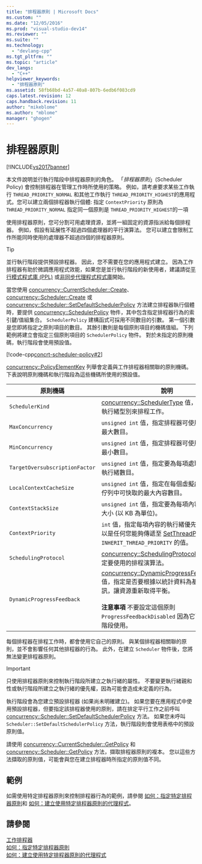```yaml
---
title: "排程器原則 | Microsoft Docs"
ms.custom: ""
ms.date: "12/05/2016"
ms.prod: "visual-studio-dev14"
ms.reviewer: ""
ms.suite: ""
ms.technology: 
  - "devlang-cpp"
ms.tgt_pltfrm: ""
ms.topic: "article"
dev_langs: 
  - "C++"
helpviewer_keywords: 
  - "排程器原則"
ms.assetid: 58fb68bd-4a57-40a8-807b-6edb6f083cd9
caps.latest.revision: 12
caps.handback.revision: 11
author: "mikeblome"
ms.author: "mblome"
manager: "ghogen"
---
```

# 排程器原則
[!INCLUDE[vs2017banner](../../assembler/inline/includes/vs2017banner.md)]

本文件說明並行執行階段中排程器原則的角色。  「*排程器原則*」\(Scheduler Policy\) 會控制排程器在管理工作時所使用的策略。  例如，請考慮要求某些工作執行 `THREAD_PRIORITY_NORMAL` 和其他工作執行 `THREAD_PRIORITY_HIGHEST`的應用程式。您可以建立兩個排程器執行個體: 指定 `ContextPriority` 原則為 `THREAD_PRIORITY_NORMAL` 指定同一個原則是 `THREAD_PRIORITY_HIGHEST`的一項  
  
 使用排程器原則，您可分割可用處理資源，並將一組固定的資源指派給每個排程器。  例如，假設有延展性不超過四個處理器的平行演算法。  您可以建立會限制工作所能同時使用的處理器不超過四個的排程器原則。  
  
> [!TIP]
>  並行執行階段提供預設排程器。  因此，您不需要在您的應用程式建立。  因為工作排程器有助於微調應用程式效能，如果您是並行執行階段的新使用者，建議請從[平行模式程式庫 \(PPL\)](../../parallel/concrt/parallel-patterns-library-ppl.md) 或[非同步代理程式程式庫](../../parallel/concrt/asynchronous-agents-library.md)開始。  
  
 當您使用 [concurrency::CurrentScheduler::Create](../Topic/CurrentScheduler::Create%20Method.md)、[concurrency::Scheduler::Create](../Topic/Scheduler::Create%20Method.md) 或 [concurrency::Scheduler::SetDefaultSchedulerPolicy](../Topic/Scheduler::SetDefaultSchedulerPolicy%20Method.md) 方法建立排程器執行個體時，要提供 [concurrency::SchedulerPolicy](../../parallel/concrt/reference/schedulerpolicy-class.md) 物件，其中包含指定排程器行為的索引鍵\/值組集合。  `SchedulerPolicy` 建構函式可採用不同數目的引數。  第一個引數是您即將指定之原則項目的數目。  其餘引數則是每個原則項目的機碼值組。  下列範例將建立會指定三個原則項目的 `SchedulerPolicy` 物件。  對於未指定的原則機碼，執行階段會使用預設值。  
  
 [!code-cpp[concrt-scheduler-policy#2](../../parallel/concrt/codesnippet/CPP/scheduler-policies_1.cpp)]  
  
 [concurrency::PolicyElementKey](../Topic/PolicyElementKey%20Enumeration.md) 列舉會定義與工作排程器相關聯的原則機碼。  下表說明原則機碼和執行階段為這些機碼所使用的預設值。  
  
|原則機碼|說明|預設值|  
|----------|--------|---------|  
|`SchedulerKind`|[concurrency::SchedulerType](../Topic/SchedulerType%20Enumeration.md) 值，指定要使用執行緒型別來排程工作。|`ThreadScheduler` \(使用一般執行緒\)  這是此金鑰的有效值。|  
|`MaxConcurrency`|`unsigned int` 值，指定排程器可使用的並行資源最大數目。|[concurrency::MaxExecutionResources](../Topic/MaxExecutionResources%20Constant.md)|  
|`MinConcurrency`|`unsigned int` 值，指定排程器可使用的並行資源最小數目。|`1`|  
|`TargetOversubscriptionFactor`|`unsigned int` 值，指定要為每項處理資源配置的執行緒數目。|`1`|  
|`LocalContextCacheSize`|`unsigned int` 值，指定在每個虛擬處理器的本機佇列中可快取的最大內容數目。|`8`|  
|`ContextStackSize`|`unsigned int` 值，指定要為每項內容保留的堆疊大小 \(以 KB 為單位\)。|`0` \(使用預設堆疊大小\)|  
|`ContextPriority`|`int` 值，指定每項內容的執行緒優先順序。  這可以是任何您能夠傳遞至 [SetThreadPriority](http://msdn.microsoft.com/library/windows/desktop/ms686277) 或 `INHERIT_THREAD_PRIORITY` 的值。|`THREAD_PRIORITY_NORMAL`|  
|`SchedulingProtocol`|[concurrency::SchedulingProtocolType](../Topic/SchedulingProtocolType%20Enumeration.md) 值，指定要使用的排程演算法。|`EnhanceScheduleGroupLocality`|  
|`DynamicProgressFeedback`|[concurrency::DynamicProgressFeedbackType](../Topic/DynamicProgressFeedbackType%20Enumeration.md) 值，指定是否要根據以統計資料為基礎的進度資訊，讓資源重新取得平衡。<br /><br /> **注意事項** 不要設定這個原則 `ProgressFeedbackDisabled` 因為它已保留供執行階段使用。|`ProgressFeedbackEnabled`|  
  
 每個排程器在排程工作時，都會使用它自己的原則。  與某個排程器相關聯的原則，並不會影響任何其他排程器的行為。  此外，在建立 `Scheduler` 物件後，您將無法變更排程器原則。  
  
> [!IMPORTANT]
>  只使用排程器原則來控制執行階段所建立之執行緒的屬性。  不要變更執行緒親和性或執行階段所建立之執行緒的優先權，因為可能會造成未定義的行為。  
  
 執行階段會為您建立預設排程器 \(如果尚未明確建立\)。  如果您要在應用程式中使用預設排程器，但要指定該排程器使用的原則，請在排定平行工作之前呼叫 [concurrency::Scheduler::SetDefaultSchedulerPolicy](../Topic/Scheduler::SetDefaultSchedulerPolicy%20Method.md) 方法。  如果您未呼叫 `Scheduler::SetDefaultSchedulerPolicy` 方法，執行階段則會使用表格中的預設原則值。  
  
 請使用 [concurrency::CurrentScheduler::GetPolicy](../Topic/CurrentScheduler::GetPolicy%20Method.md) 和 [concurrency::Scheduler::GetPolicy](../Topic/Scheduler::GetPolicy%20Method.md) 方法，擷取排程器原則的複本。  您以這些方法擷取的原則值，可能會與您在建立排程器時所指定的原則值不同。  
  
## 範例  
 如需使用特定排程器原則來控制排程器行為的範例，請參閱 [如何：指定特定排程器原則](../../parallel/concrt/how-to-specify-specific-scheduler-policies.md)和 [如何：建立使用特定排程器原則的代理程式](../../parallel/concrt/how-to-create-agents-that-use-specific-scheduler-policies.md)。  
  
## 請參閱  
 [工作排程器](../../parallel/concrt/task-scheduler-concurrency-runtime.md)   
 [如何：指定特定排程器原則](../../parallel/concrt/how-to-specify-specific-scheduler-policies.md)   
 [如何：建立使用特定排程器原則的代理程式](../../parallel/concrt/how-to-create-agents-that-use-specific-scheduler-policies.md)